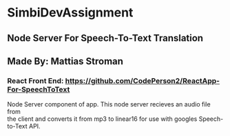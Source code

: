 # SimbiDevAssignment

## Node Server For Speech-To-Text Translation

## Made By: Mattias Stroman

### React Front End: https://github.com/CodePerson2/ReactApp-For-SpeechToText

Node Server component of app. This node server recieves an audio file from <br>
the client and converts it from mp3 to linear16 for use with googles Speech-to-Text API. <br>

